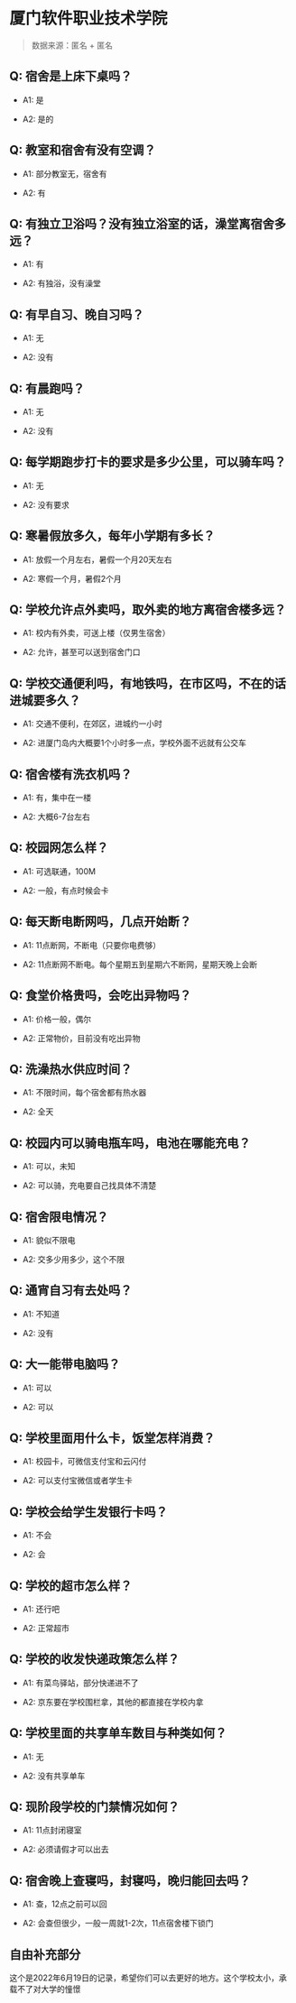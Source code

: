 # 厦门软件职业技术学院

> 数据来源：匿名 + 匿名

## Q: 宿舍是上床下桌吗？

- A1: 是

- A2: 是的

## Q: 教室和宿舍有没有空调？

- A1: 部分教室无，宿舍有

- A2: 有

## Q: 有独立卫浴吗？没有独立浴室的话，澡堂离宿舍多远？

- A1: 有

- A2: 有独浴，没有澡堂

## Q: 有早自习、晚自习吗？

- A1: 无

- A2: 没有

## Q: 有晨跑吗？

- A1: 无

- A2: 没有

## Q: 每学期跑步打卡的要求是多少公里，可以骑车吗？

- A1: 无

- A2: 没有要求

## Q: 寒暑假放多久，每年小学期有多长？

- A1: 放假一个月左右，暑假一个月20天左右

- A2: 寒假一个月，暑假2个月

## Q: 学校允许点外卖吗，取外卖的地方离宿舍楼多远？

- A1: 校内有外卖，可送上楼（仅男生宿舍）

- A2: 允许，甚至可以送到宿舍门口

## Q: 学校交通便利吗，有地铁吗，在市区吗，不在的话进城要多久？

- A1: 交通不便利，在郊区，进城约一小时

- A2: 进厦门岛内大概要1个小时多一点，学校外面不远就有公交车

## Q: 宿舍楼有洗衣机吗？

- A1: 有，集中在一楼

- A2: 大概6-7台左右

## Q: 校园网怎么样？

- A1: 可选联通，100M

- A2: 一般，有点时候会卡

## Q: 每天断电断网吗，几点开始断？

- A1: 11点断网，不断电（只要你电费够）

- A2: 11点断网不断电。每个星期五到星期六不断网，星期天晚上会断

## Q: 食堂价格贵吗，会吃出异物吗？

- A1: 价格一般，偶尔

- A2: 正常物价，目前没有吃出异物

## Q: 洗澡热水供应时间？

- A1: 不限时间，每个宿舍都有热水器

- A2: 全天

## Q: 校园内可以骑电瓶车吗，电池在哪能充电？

- A1: 可以，未知

- A2: 可以骑，充电要自己找具体不清楚

## Q: 宿舍限电情况？

- A1: 貌似不限电

- A2: 交多少用多少，这个不限

## Q: 通宵自习有去处吗？

- A1: 不知道

- A2: 没有

## Q: 大一能带电脑吗？

- A1: 可以

- A2: 可以

## Q: 学校里面用什么卡，饭堂怎样消费？

- A1: 校园卡，可微信支付宝和云闪付

- A2: 可以支付宝微信或者学生卡

## Q: 学校会给学生发银行卡吗？

- A1: 不会

- A2: 会

## Q: 学校的超市怎么样？

- A1: 还行吧

- A2: 正常超市

## Q: 学校的收发快递政策怎么样？

- A1: 有菜鸟驿站，部分快递进不了

- A2: 京东要在学校围栏拿，其他的都直接在学校内拿

## Q: 学校里面的共享单车数目与种类如何？

- A1: 无

- A2: 没有共享单车

## Q: 现阶段学校的门禁情况如何？

- A1: 11点封闭寝室

- A2: 必须请假才可以出去

## Q: 宿舍晚上查寝吗，封寝吗，晚归能回去吗？

- A1: 查，12点之前可以回

- A2: 会查但很少，一般一周就1-2次，11点宿舍楼下锁门

## 自由补充部分

这个是2022年6月19日的记录，希望你们可以去更好的地方。这个学校太小，承载不了对大学的憧憬